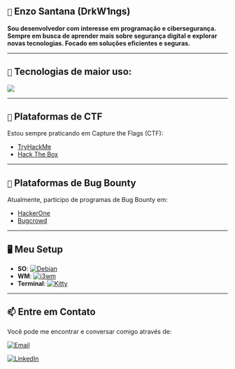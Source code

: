 ## `👋` Enzo Santana (DrkW1ngs)

<strong> Sou desenvolvedor com interesse em programação e cibersegurança. Sempre em busca de aprender mais sobre segurança digital e explorar novas tecnologias. Focado em soluções eficientes e seguras. </strong>

---

## `🚀` Tecnologias de maior uso:

[![](https://skillicons.dev/icons?i=c,python,bash,powershell,vscode)](https://skillicons.dev)

---

## `🎯` Plataformas de CTF

Estou sempre praticando em Capture the Flags (CTF):

- [TryHackMe](https://tryhackme.com/p/DrkW1ngs)
- [Hack The Box](https://app.hackthebox.com/profile/1411577)

---

## `💼` Plataformas de Bug Bounty

Atualmente, participo de programas de Bug Bounty em:

- [HackerOne](https://www.hackerone.com/DrkW1ngs)
- [Bugcrowd](https://www.bugcrowd.com/EnzoSantz)
 ---
 
## `🖥️` Meu Setup

- **SO**: [![Debian](https://img.shields.io/badge/Debian-A81D33?style=for-the-badge&logo=debian&logoColor=white)](https://www.debian.org/)
- **WM**: [![i3wm](https://img.shields.io/badge/i3wm-1D99F3?style=for-the-badge)](https://i3wm.org/)
- **Terminal**: [![Kitty](https://img.shields.io/badge/Kitty-FCC624?style=for-the-badge&logo=kitty&logoColor=black)](https://sw.kovidgoyal.net/kitty/)

---

## `📫` Entre em Contato

Você pode me encontrar e conversar comigo através de:

[![Email](https://img.shields.io/badge/Email-D14836?style=for-the-badge&logo=gmail&logoColor=white)](mailto:enzosantana0zen@gmail.com)

[![LinkedIn](https://img.shields.io/badge/LinkedIn-0A66C2?style=for-the-badge&logo=linkedin&logoColor=white)](https://www.linkedin.com/in/enzo-santana)

